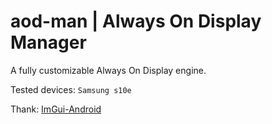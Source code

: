 # aod-man | Always On Display Manager

A fully customizable Always On Display engine.

Tested devices:
`Samsung s10e`

Thank: 
[ImGui-Android](https://github.com/Ciremun/imgui-android)
